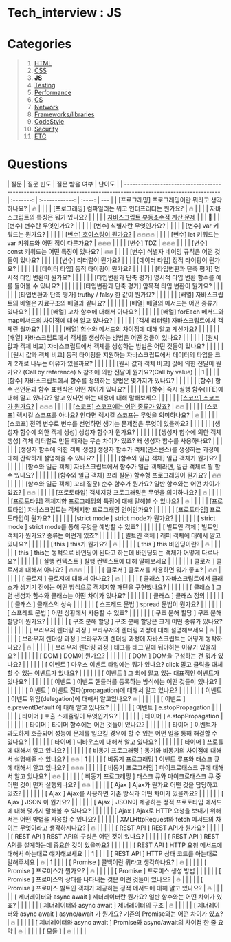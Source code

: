 # Tech_interview : JS

# Categories

> 1. [HTML](https://github.com/Pyotato/tech_interview/tree/HTML)
> 2. [CSS](https://github.com/Pyotato/tech_interview/tree/CSS)
> 3. [**JS**](https://github.com/Pyotato/tech_interview/tree/JS#Questions)
> 4. [Testing](https://github.com/Pyotato/tech_interview/tree/Testing)
> 5. [Performance](https://github.com/Pyotato/tech_interview/tree/Performance)
> 6. [CS](https://github.com/Pyotato/tech_interview/tree/CS)
> 7. [Network](https://github.com/Pyotato/tech_interview/tree/Network)
> 8. [Frameworks/libraries](https://github.com/Pyotato/tech_interview/tree/Frameworks/libraries)
> 9. [CodeStyle](https://github.com/Pyotato/tech_interview/tree/CodeStyle)
> 10. [Security](https://github.com/Pyotato/tech_interview/tree/Security)
> 11. [ETC](https://github.com/Pyotato/tech_interview/tree/ETC)

# Questions

| 질문                                                                                                             | 질문 빈도 | 질문 받음 여부 | 난이도 |
| ---------------------------------------------------------------------------------------------------------------- | :-------: | :------------: | :----: | --- |
| [프로그래밍] 프로그래밍이란 뭐라고 생각하나요?                                                                   |    🔥     |                |        |
| [프로그래밍] 컴파일러는 뭐고 인터프리터는 뭔가요?                                                                |    🔥     |                |        |
| 자바스크립트의 특징은 뭐가 있나요?                                                                               |           |                |        |
| [자바스크립트 부동소수점 계산 문제](https://github.com/Pyotato/tech_interview/blob/JS/floatingPoint.md)          |           |                |   🌟   |
| [변수] 변수란 무엇인가요?                                                                                        |           |                |        |
| [변수] 식별자란 무엇인가요?                                                                                      |           |                |        |
| [변수] var 키워드는 뭔가요?                                                                                      |           |                |        |
| [[변수] 호이스팅이 뭔가요?](https://github.com/Pyotato/tech_interview/blob/JS/variable/hoisting.md)              | 🔥🔥🔥🔥  |                |        |
| [변수] let 키워드는 var 키워드와 어떤 점이 다른가요?                                                             |  🔥🔥🔥   |                |        |
| [변수] TDZ                                                                                                       |  🔥🔥🔥   |                |        |
| [변수] const 키워드는 어떤 특징이 있나요?                                                                        |   🔥🔥    |                |        |
| [변수] 식별자 네이밍 규칙은 어떤 것들이 있나요?                                                                  |           |                |        |
| [변수] 리터럴이 뭔가요?                                                                                          |           |                |
| [데이터 타입] 정적 타이핑이 뭔가요?                                                                              |           |                |        |     |
| [데이터 타입] 동적 타이핑이 뭔가요?                                                                              |           |                |        |     |
| [타입변환과 단축 평가] 명시적 타입 변환이 뭔가요?                                                                |           |                |        |     |
| [타입변환과 단축 평가] 명시적 타입 변환 함수를 예를 들어볼 수 있나요?                                            |           |                |        |     |
| [타입변환과 단축 평가] 암묵적 타입 변환이 뭔가요?                                                                |           |                |        |     |
| [타입변환과 단축 평가] truthy / falsy 한 값이 뭔가요?                                                            |           |                |        |     |
| [배열] 자바스크립트의 배열은 자료구조의 배열과 같나요?                                                           |           |                |        |     |
| [배열] 배열의 메서드는 어떤 종류가 있나요?                                                                       |           |                |        |     |
| [배열] 고차 함수에 대해서 아나요?                                                                                |           |                |        |     |
| [배열] forEach 메서드와 map메서드의 차이점에 대해 알고 있나요?                                                   |           |                |        |     |
| [객체 리터럴] 자바스크립트에서 객체란 뭘까요?                                                                    |           |                |        |     |
| [배열] 함수와 메서드의 차이점에 대해 알고 계신가요?                                                              |           |                |        |     |
| [배열] 자바스크립트에서 객체를 생성하는 방법은 어떤 것들이 있나요?                                               |           |                |        |     |
| [원시 값과 객체 비교] 자바스크립트에서 객체를 생성하는 방법은 어떤 것들이 있나요?                                |           |                |        |     |
| [원시 값과 객체 비교] 동적 타이핑을 지원하는 자바스크립트에서 데이터의 타입을 크게 2개로 나누는 이유가 있을까요? |           |                |        |     |
| [원시 값과 객체 비교] 값에 의한 전달이 뭔가요? (Call by reference) & 참조에 의한 전달이 뭔가요?(Call by value)   |           |       1        |        |     |
| [함수] 자바스크립트에서 함수를 정의하는 방법은 몇가지가 있나요?                                                  |           |                |        |     |
| [함수] 함수 선언문과 함수 표현식은 어떤 차이가 있나요?                                                           |           |                |        |     |
| [함수] 즉시 실행 함수(IIFE)에 대해 알고 있나요? 알고 있다면 아는 내용에 대해 말해보세요                          |           |                |        |     |
| [[스코프] 스코프가 뭔가요?](https://github.com/Pyotato/tech_interview/blob/JS/scope/definition.md)               |  🔥🔥🔥   |                |        |     |
| [[스코프] 스코프에는 어떤 종류가 있죠?](https://github.com/Pyotato/tech_interview/blob/JS/scope/types.md)        |   🔥🔥    |                |        |     |
| [스코프] 렉시컬 스코프를 아나요? 안다면 렉시컬 스코프는 무엇을 의미하나요?                                       |    🔥     |                |        |     |
| [스코프] 전역 변수로 변수를 선언하면 생기는 문제점은 무엇이 있을까요?                                            |           |                |        |     |
| [생성자 함수에 의한 객체 생성] 생성자 함수가 뭔가요?                                                             |           |                |        |     |
| [생성자 함수에 의한 객체 생성] 객체 리터럴로 만들 때와는 무슨 차이가 있죠? 왜 생성자 함수를 사용하나요?          |           |                |        |     |
| [생성자 함수에 의한 객체 생성] 생성자 함수가 객체(인스턴스)를 생성하는 과정에 대해 간략하게 설명해줄 수 있나요?  |           |                |        |     |
| [함수와 일급 객체] 일급 객체가 뭔가요?                                                                           |           |                |        |     |
| [함수와 일급 객체] 자바스크립트에서 함수가 일급 객체라면, 일급 객체로 뭘 할 수 있나요?                           |           |                |        |     |
| [함수와 일급 객체] 꼬리 질문) 함수형 프로그래밍이 뭔가요?                                                        |   🔥🔥    |                |        |     |
| [함수와 일급 객체] 꼬리 질문) 순수 함수가 뭔가요? 일반 함수와는 어떤 차이가 있죠?                                |   🔥🔥    |                |        |     |
| [프로토타입] 객체지향 프로그래밍은 무엇을 의미하나요?                                                            |    🔥     |                |        |     |
| [프로토타입] 객체지향 프로그래밍의 특징에 대해 말해볼 수 있나요?                                                 |    🔥     |                |        |     |
| [프로토타입] 자바스크립트는 객체지향 프로그래밍 언어인가요?                                                      |           |                |        |     |
| [프로토타입] 프로토타입이 뭔가요?                                                                                |           |                |        |     |
| [strict mode ] strict mode가 뭔가요?                                                                             |           |                |        |     |
| [ strict mode ] strict mode를 통해 무엇을 예방할 수 있죠?                                                        |           |                |        |     |
| [ 빌트인 객체 ] 빌트인 객체가 뭔가요? 종류는 어떤게 있죠?                                                        |           |                |        |     |
| [ 빌트인 객체 ] 래퍼 객체에 대해서 알고 있나요?                                                                  |           |                |        |     |
| [ this ] this가 뭔가요?                                                                                          |    🔥     |                |        |     |
| [ this ] this 바인딩이란?                                                                                        |    🔥     |                |        |     |
| [ this ] this는 동적으로 바인딩이 된다고 하는데 바인딩되는 객체가 어떻게 다르나요?                               |           |                |        |     |
| [ 실행 컨텍스트 ] 실행 컨텍스트에 대해 말해보세요                                                                |           |                |        |     |
| [ 클로저 ] 클로저에 대해서 아나요?                                                                               |  🔥🔥🔥   |                |        |     |
| [ 클로저 ] 클로저를 사용하면 뭐가 좋죠?                                                                          |   🔥🔥    |                |        |     |
| [ 클로저 ] 클로저에 대해서 아나요?                                                                               |    🔥     |                |        |     |
| [ 클래스 ] 자바스크립트에서 클래스가 생기기 전에는 어떤 방식으로 객체지향 패턴을 구현했나요?                     |           |                |        |     |
| [ 클래스 ] 그럼 생성자 함수와 클래스는 어떤 차이가 있나요?                                                       |           |                |        |     |
| [ 클래스 ] 클래스 정의                                                                                           |           |                |        |     |
| [ 클래스 ] 클래스의 상속                                                                                         |           |                |        |     |
| [ 스프레드 문법 ] spread 문법이 뭔가요?                                                                          |           |                |        |     |
| [ 스프레드 문법 ] 어떤 상황에서 사용할 수 있죠?                                                                  |           |                |        |     |
| [ 구조 분해 할당 ] 구조 분해 할당이 뭔가요?                                                                      |           |                |        |     |
| [ 구조 분해 할당 ] 구조 분해 할당은 크게 어떤 종류가 있나요?                                                     |           |                |        |     |
| [ 브라우저 렌더링 과정 ] 브라우저의 렌더링 과정에 대해 설명해보세요                                              |    🔥     |                |        |     |
| [ 브라우저 렌더링 과정 ] 브라우저의 렌더링 과정에 자바스크립트는 어떻게 동작하나요?                              |    🔥     |                |        |     |
| [ 브라우저 렌더링 과정 ] <script></script> 태그를 <body></body> 태그 밑에 둬야하는 이유가 있을까요?              |           |                |        |     |
| [ DOM ] DOM이 뭔가요?                                                                                            |           |                |        |     |
| [ DOM ] DOM을 구성하는 건 뭐가 있나요?                                                                           |           |                |        |     |
| [ 이벤트 ] 마우스 이벤트 타입에는 뭐가 있나요? click 말고 클릭을 대체할 수 있는 이벤트가 있나요?                 |           |                |        |     |
| [ 이벤트 ] 그 외에 알고 있는 대표적인 이벤트가 있나요?                                                           |           |                |        |     |
| [ 이벤트 ] 이벤트 핸들러를 등록하는 방식에는 어떤 것들이 있나요?                                                 |           |                |        |     |
| [ 이벤트 ] 이벤트 전파(propagation)에 대해서 알고 있나요?                                                        |           |                |        |     |
| [ 이벤트 ] 이벤트 위임(delegation)에 대해서 알고있나요? 🔥                                                       |           |                |        |     |
| [ 이벤트 ] e.preventDefault 에 대해 알고 있나요?                                                                 |           |                |        |     |
| [ 이벤트 ] e.stopPropagation                                                                                     |           |                |        |     |
| [ 타이머 ] 호출 스케쥴링이 무엇인가요?                                                                           |           |                |        |     |
| [ 타이머 ] e.stopPropagation                                                                                     |           |                |        |     |
| [ 타이머 ] 타이머 함수에는 어떤 것들이 있나요?                                                                   |           |                |        |     |
| [ 타이머 ] 이벤트가 과도하게 호출되어 성능에 문제를 일으킬 경우에 할 수 있는 어떤 일을 통해 해결할 수 있나요?    |           |                |        |     |
| [ 타이머 ] 디바운스에 대해서 알고 있나요?                                                                        |           |                |        |     |
| [ 타이머 ] 쓰로틀에 대해서 알고 있나요?                                                                          |           |                |        |     |
| [ 비동기 프로그래밍 ] 동기와 비동기의 차이점에 대해서 설명해줄 수 있나요?                                        |   🔥🔥    |       1        |        |     |
| [ 비동기 프로그래밍 ] 이벤트 루프와 태스크 큐에 대해서 알고 있나요?                                              |  🔥🔥🔥   |                |        |     |
| [ 비동기 프로그래밍 ] 마이크로태스크 큐에 대해서 알고 있나요?                                                    |   🔥🔥    |                |        |     |
| [ 비동기 프로그래밍 ] 태스크 큐와 마이크로태스크 큐 중 어떤 것이 먼저 실행되나요?                                |   🔥🔥    |                |        |     |
| [ Ajax ] Ajax가 뭔가요 어떤 것을 담당하고 있죠?                                                                  |           |                |        |     |
| [ Ajax ] Ajax를 사용하면 기존 방식과 어떤 차이가 있을까요?                                                       |           |                |        |     |
| [ Ajax ] JSON 이 뭔가요?                                                                                         |           |                |        |     |
| [ Ajax ] JSON이 제공하는 정적 프로토타입 메서드에 대해 몇가지 말해볼 수 있나요?                                  |           |                |        |     |
| [ Ajax ] Ajax로 HTTP 요청을 보내기 위해서는 어떤 방법을 사용할 수 있나요?                                        |           |                |        |     |
| XMLHttpRequest와 fetch 메서드의 차이는 무엇이라고 생각하시나요?                                                  |    🔥     |                |        |     |
| [ REST API ] REST API가 뭔가요?                                                                                  |           |                |        |     |
| [ REST API ] REST API의 구성은 어떤 것이 있나요?                                                                 |           |                |        |     |
| [ REST API ] REST API를 설계하는데 중요한 것이 있을까요?                                                         |           |                |        |     |
| [ REST API ] HTTP 요청 메서드에 대해서 아는대로 얘기해보세요                                                     |           |       1        |        |     |
| [ REST API ] HTTP 상태 코드를 아는대로 말해주세요                                                                |    🔥     |       1        |        |     |
| [ Promise ] 콜백이란 뭐라고 생각하나요?                                                                          |    🔥     |                |        |     |
| [ Promise ] 프로미스가 뭔가요?                                                                                   |    🔥     |                |        |     |
| [ Promise ] 프로미스 생성 방법                                                                                   |           |                |        |     |
| [ Promise ] 프로미스의 상태를 나타내는 것은 어떤 것들이 있나요?                                                  |    🔥     |                |        |     |
| [ Promise ] 프로미스 빌트인 객체가 제공하는 정적 메서드에 대해 알고 있나요?                                      |    🔥     |                |        |     |
| [ 제너레이터와 async await ] 제너레이터란 뭔가요? 일반 함수와는 어떤 차이가 있죠?                                |           |                |        |     |
| [ 제너레이터와 async await ] 제너레이터의 구조                                                                   |    🔥     |                |        |     |
| [ 제너레이터와 async await ] async/await 가 뭔가요? 기존의 Promise와는 어떤 차이가 있죠?                         |    🔥     |                |        |     |
| [ 제너레이터와 async await ] Promise와 async/await의 차이점 한 줄 요약                                           |    🔥     |                |        |     |
| [ 모듈 ]                                                                                                         |    🔥     |                |        |     |
